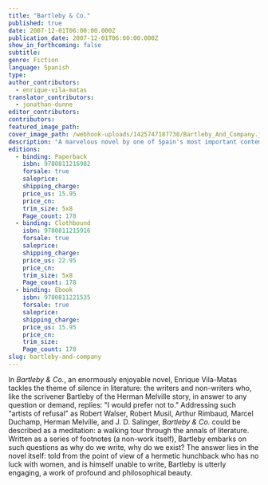 ```yaml
---
title: "Bartleby & Co."
published: true
date: 2007-12-01T06:00:00.000Z
publication_date: 2007-12-01T06:00:00.000Z
show_in_forthcoming: false
subtitle:
genre: Fiction
language: Spanish
type:
author_contributors:
  - enrique-vila-matas
translator_contributors:
  - jonathan-dunne
editor_contributors:
contributors:
featured_image_path:
cover_image_path: /webhook-uploads/1425747187730/Bartleby_And_Company.jpg
description: "A marvelous novel by one of Spain's most important contemporary authors, in which a clerk in a Barcelona office takes us on a romping tour of world literature "
editions:
  - binding: Paperback
    isbn: 9780811216982
    forsale: true
    saleprice:
    shipping_charge:
    price_us: 15.95
    price_cn:
    trim_size: 5x8
    Page_count: 178
  - binding: Clothbound
    isbn: 9780811215916
    forsale: true
    saleprice:
    shipping_charge:
    price_us: 22.95
    price_cn:
    trim_size: 5x8
    Page_count: 178
  - binding: Ebook
    isbn: 9780811221535
    forsale: true
    saleprice:
    shipping_charge:
    price_us: 15.95
    price_cn:
    trim_size:
    Page_count: 178
slug: bartleby-and-company
---
```


In _Bartleby & Co._, an enormously enjoyable novel, Enrique Vila-Matas tackles the theme of silence in literature: the writers and non-writers who, like the scrivener Bartleby of the Herman Melville story, in answer to any question or demand, replies: "I would prefer not to." Addressing such "artists of refusal" as Robert Walser, Robert Musil, Arthur Rimbaud, Marcel Duchamp, Herman Melville, and J. D. Salinger, _Bartleby & Co._ could be described as a meditation: a walking tour through the annals of literature. Written as a series of footnotes (a non-work itself), Bartleby embarks on such questions as why do we write, why do we exist? The answer lies in the novel itself: told from the point of view of a hermetic hunchback who has no luck with women, and is himself unable to write, Bartleby is utterly engaging, a work of profound and philosophical beauty.

